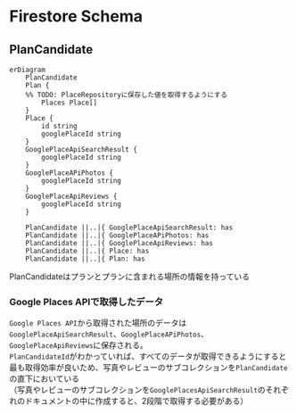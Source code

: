 # Firestore Schema

## PlanCandidate
```mermaid
erDiagram
    PlanCandidate
    Plan {
    %% TODO: PlaceRepositoryに保存した値を取得するようにする
        Places Place[]
    }
    Place {
        id string
        googlePlaceId string
    }
    GooglePlaceApiSearchResult {
        googlePlaceId string
    }
    GooglePlaceAPiPhotos {
        googlePlaceId string
    }
    GooglePlaceApiReviews {
        googlePlaceId string
    }

    PlanCandidate ||..|{ GooglePlaceApiSearchResult: has
    PlanCandidate ||..|{ GooglePlaceAPiPhotos: has
    PlanCandidate ||..|{ GooglePlaceApiReviews: has
    PlanCandidate ||..|{ Place: has
    PlanCandidate ||..|{ Plan: has
```
PlanCandidateはプランとプランに含まれる場所の情報を持っている  

### Google Places APIで取得したデータ
`Google Places API`から取得された場所のデータは`GooglePlaceApiSearchResult`、`GooglePlaceAPiPhotos`、`GooglePlaceApiReviews`に保存される。  
`PlanCandidateId`がわかっていれば、すべてのデータが取得できるようにすると最も取得効率が良いため、写真やレビューのサブコレクションを`PlanCandidate`の直下においている  
（写真やレビューのサブコレクションを`GooglePlacesApiSearchResult`のそれぞれのドキュメントの中に作成すると、2段階で取得する必要がある）